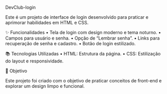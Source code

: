 DevClub-login

Este é um projeto de interface de login desenvolvido para praticar e aprimorar habilidades em HTML e CSS.

✨ Funcionalidades
	•	Tela de login com design moderno e tema noturno.
	•	Campos para usuário e senha.
	•	Opção de “Lembrar senha”.
	•	Links para recuperação de senha e cadastro.
	•	Botão de login estilizado.

📚 Tecnologias Utilizadas
	•	HTML: Estrutura da página.
	•	CSS: Estilização do layout e responsividade.

🎯 Objetivo

Este projeto foi criado com o objetivo de praticar conceitos de front-end e explorar um design limpo e funcional.
